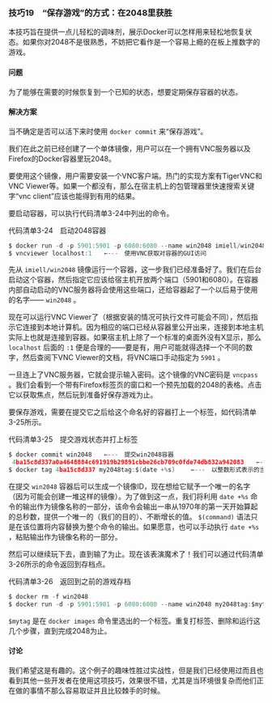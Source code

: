### 技巧19　“保存游戏”的方式：在2048里获胜

本技巧旨在提供一点儿轻松的调味剂，展示Docker可以怎样用来轻松地恢复状态。如果你对2048不是很熟悉，不妨把它看作是一个容易上瘾的在板上推数字的游戏。

#### 问题

为了能够在需要的时候恢复到一个已知的状态，想要定期保存容器的状态。

#### 解决方案

当不确定是否可以活下来时使用 `docker commit` 来“保存游戏”。

我们在此之前已经创建了一个单体镜像，用户可以在一个拥有VNC服务器以及Firefox的Docker容器里玩2048。

要使用这个镜像，用户需要安装一个VNC客户端。热门的实现方案有TigerVNC和VNC Viewer等。如果一个都没有，那么在宿主机上的包管理器里快速搜索关键字“vnc client”应该也能得到有用的结果。

要启动容器，可以执行代码清单3-24中列出的命令。

代码清单3-24　启动2048容器

```c
$ docker run -d -p 5901:5901 -p 6080:6080 --name win2048 imiell/win2048　　⇽---　将imiell/win2048镜像作为守护进程来运行
$ vncviewer localhost:1　　⇽---　使用VNC获取对容器的GUI访问
```

先从 `imiell/win2048` 镜像运行一个容器，这一步我们已经准备好了。我们在后台启动这个容器，然后指定它应该给宿主机开放两个端口（5901和6080）。在容器内部自动启动的VNC服务器将会使用这些端口，还给容器起了一个以后易于使用的名字—— `win2048` 。

现在可以运行VNC Viewer了（根据安装的情况可执行文件可能会不同），然后指示它连接到本地计算机。因为相应的端口已经从容器里公开出来，连接到本地主机实际上也就是连接到容器。如果宿主机上除了一个标准的桌面外没有X显示，那么 `localhost` 后面的 `:1` 便是合理的——要是有，用户可能就得选择一个不同的数字，然后查阅下VNC Viewer的文档，将VNC端口手动指定为 `5901` 。

一旦连上了VNC服务器，它就会提示输入密码。这个镜像的VNC密码是 `vncpass` 。我们会看到一个带有Firefox标签页的窗口和一个预先加载的2048的表格。点击它以获取焦点，然后玩到准备好保存游戏为止。

要保存游戏，需要在提交它之后给这个命名好的容器打上一个标签，如代码清单3-25所示。

代码清单3-25　提交游戏状态并打上标签

```c
$ docker commit win2048　　⇽---　提交win2048容器
 4ba15c8d337a0a4648884c691919b29891cbbe26cb709c0fde74db832a942083　　⇽---　引用你的提交的标签
$ docker tag 4ba15c8d337 my2048tag:$(date +%s) 　　⇽---　以整数形式表示的当前时间为这一提交打标签
```

在提交 `win2048` 容器后可以生成一个镜像ID，现在想给它赋予一个唯一的名字（因为可能会创建一堆这样的镜像）。为了做到这一点，我们将利用 `date +%s` 命令的输出作为镜像名称的一部分，该命令会输出一串从1970年的第一天开始算起的总秒数，提供一个唯一的（我们的目的）、不断增长的值。 `$(command)` 语法只是在该位置将内容替换为整个命令的输出。如果愿意，也可以手动执行 `date +%s` ，粘贴输出作为镜像名称的一部分。

然后可以继续玩下去，直到输了为止。现在该表演魔术了！我们可以通过代码清单3-26所示的命令返回到存档点。

代码清单3-26　返回到之前的游戏存档

```c
$ docker rm -f win2048
$ docker run -d -p 5901:5901 -p 6080:6080 --name win2048 my2048tag:$mytag
```

`$mytag` 是在 `docker images` 命令里选出的一个标签。重复打标签、删除和运行这几个步骤，直到完成2048为止。

#### 讨论

我们希望这是有趣的。这个例子的趣味性胜过实战性，但是我们已经使用过而且也看到其他一些开发者在使用这项技巧，效果很不错，尤其是当环境很复杂而他们正在做的事情不那么容易取证并且比较棘手的时候。

